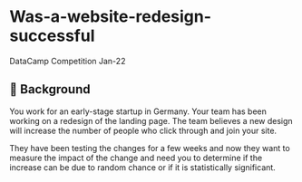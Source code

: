 # Was-a-website-redesign-successful
 DataCamp Competition Jan-22
 
 ## 📖 Background
You work for an early-stage startup in Germany. Your team has been working on a redesign of the landing page. The team believes a new design will increase the number of people who click through and join your site. 

They have been testing the changes for a few weeks and now they want to measure the impact of the change and need you to determine if the increase can be due to random chance or if it is statistically significant.
